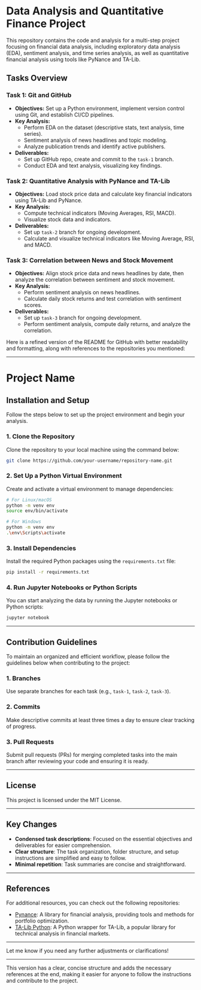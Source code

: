 # Data Analysis and Quantitative Finance Project

This repository contains the code and analysis for a multi-step project focusing on financial data analysis, including exploratory data analysis (EDA), sentiment analysis, and time series analysis, as well as quantitative financial analysis using tools like PyNance and TA-Lib.

## Tasks Overview

### Task 1: Git and GitHub

- **Objectives:** Set up a Python environment, implement version control using Git, and establish CI/CD pipelines.
- **Key Analysis:** 
  - Perform EDA on the dataset (descriptive stats, text analysis, time series).
  - Sentiment analysis of news headlines and topic modeling.
  - Analyze publication trends and identify active publishers.
- **Deliverables:**
  - Set up GitHub repo, create and commit to the `task-1` branch.
  - Conduct EDA and text analysis, visualizing key findings.

### Task 2: Quantitative Analysis with PyNance and TA-Lib

- **Objectives:** Load stock price data and calculate key financial indicators using TA-Lib and PyNance.
- **Key Analysis:** 
  - Compute technical indicators (Moving Averages, RSI, MACD).
  - Visualize stock data and indicators.
- **Deliverables:**
  - Set up `task-2` branch for ongoing development.
  - Calculate and visualize technical indicators like Moving Average, RSI, and MACD.

### Task 3: Correlation between News and Stock Movement

- **Objectives:** Align stock price data and news headlines by date, then analyze the correlation between sentiment and stock movement.
- **Key Analysis:** 
  - Perform sentiment analysis on news headlines.
  - Calculate daily stock returns and test correlation with sentiment scores.
- **Deliverables:**
  - Set up `task-3` branch for ongoing development.
  - Perform sentiment analysis, compute daily returns, and analyze the correlation.

Here is a refined version of the README for GitHub with better readability and formatting, along with references to the repositories you mentioned:

---

# Project Name

## Installation and Setup

Follow the steps below to set up the project environment and begin your analysis.

### 1. Clone the Repository
Clone the repository to your local machine using the command below:
```bash
git clone https://github.com/your-username/repository-name.git
```

### 2. Set Up a Python Virtual Environment
Create and activate a virtual environment to manage dependencies:
```bash
# For Linux/macOS
python -m venv env
source env/bin/activate

# For Windows
python -m venv env
.\env\Scripts\activate
```

### 3. Install Dependencies
Install the required Python packages using the `requirements.txt` file:
```bash
pip install -r requirements.txt
```

### 4. Run Jupyter Notebooks or Python Scripts
You can start analyzing the data by running the Jupyter notebooks or Python scripts:
```bash
jupyter notebook
```

---

## Contribution Guidelines

To maintain an organized and efficient workflow, please follow the guidelines below when contributing to the project:

### 1. Branches
Use separate branches for each task (e.g., `task-1`, `task-2`, `task-3`).

### 2. Commits
Make descriptive commits at least three times a day to ensure clear tracking of progress.

### 3. Pull Requests
Submit pull requests (PRs) for merging completed tasks into the main branch after reviewing your code and ensuring it is ready.

---

## License

This project is licensed under the MIT License.

---

## Key Changes
- **Condensed task descriptions**: Focused on the essential objectives and deliverables for easier comprehension.
- **Clear structure**: The task organization, folder structure, and setup instructions are simplified and easy to follow.
- **Minimal repetition**: Task summaries are concise and straightforward.

---

## References

For additional resources, you can check out the following repositories:

- [Pynance](https://github.com/mqandil/pynance): A library for financial analysis, providing tools and methods for portfolio optimization.
- [TA-Lib Python](https://github.com/ta-lib/ta-lib-python): A Python wrapper for TA-Lib, a popular library for technical analysis in financial markets.

---

Let me know if you need any further adjustments or clarifications!

--- 

This version has a clear, concise structure and adds the necessary references at the end, making it easier for anyone to follow the instructions and contribute to the project.